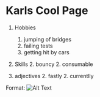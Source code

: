 # Karls Cool Page 

1. Hobbies
    1. jumping of bridges
    1. failing tests
    1. getting hit by cars

2. Skills 
    2. bouncy
    2. consumable
2. adjectives
    2. fastly
    2. currentlly

Format: ![Alt Text](https://cdn.searchenginejournal.com/wp-content/uploads/2019/08/c573bf41-6a7c-4927-845c-4ca0260aad6b-760x400.jpeg)    
